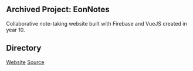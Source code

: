 ## Archived Project: EonNotes
Collaborative note-taking website built with Firebase and VueJS created in year 10.

## Directory
<a target="_blank" href="https://r0h.in/articles/eonnotes/dist">Website</a>
<a target="_blank" href="https://github.com/r0hin/r0hin/articles/eonnotes/">Source</a>